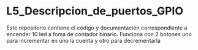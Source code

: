# L5_Descripcion_de_puertos_GPIO
Este repositorio contiene el código y documentación correspondiente a encender 10 led a foma de contador binario. Funciona con 2 botones uno para incrementar en uno la cuenta y otro para decrementarla

